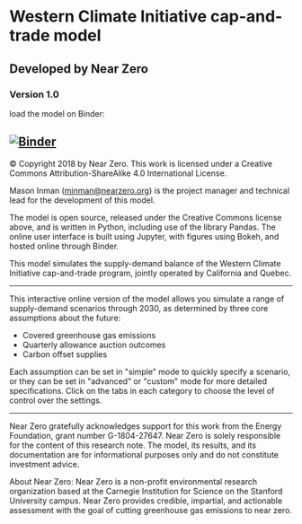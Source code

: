 # Western Climate Initiative cap-and-trade model
## Developed by Near Zero
### Version 1.0

load the model on Binder:

[![Binder](https://mybinder.org/badge.svg)](https://mybinder.org/v2/gh/nearzero/WCI-cap-and-trade/master?filepath=interface.ipynb)
---

© Copyright 2018 by Near Zero. This work is licensed under a Creative Commons Attribution-ShareAlike 4.0 International License.

Mason Inman (minman@nearzero.org) is the project manager and technical lead for the development of this model.

The model is open source, released under the Creative Commons license above, and is written in Python, including use of the library Pandas. The online user interface is built using Jupyter, with figures using Bokeh, and hosted online through Binder.

This model simulates the supply-demand balance of the Western Climate Initiative cap-and-trade program, jointly operated by California and Quebec.

---

This interactive online version of the model allows you simulate a range of supply-demand scenarios through 2030, as determined by three core assumptions about the future:
* Covered greenhouse gas emissions
* Quarterly allowance auction outcomes
* Carbon offset supplies

Each assumption can be set in "simple" mode to quickly specify a scenario, or they can be set in "advanced" or "custom" mode for more detailed specifications. Click on the tabs in each category to choose the level of control over the settings.

---

Near Zero gratefully acknowledges support for this work from the Energy Foundation, grant number G-1804-27647. Near Zero is solely responsible for the content of this research note. The model, its results, and its documentation are for informational purposes only and do not constitute investment advice.

About Near Zero: Near Zero is a non-profit environmental research organization based at the Carnegie Institution for Science on the Stanford University campus. Near Zero provides credible, impartial, and actionable assessment with the goal of cutting greenhouse gas emissions to near zero.
